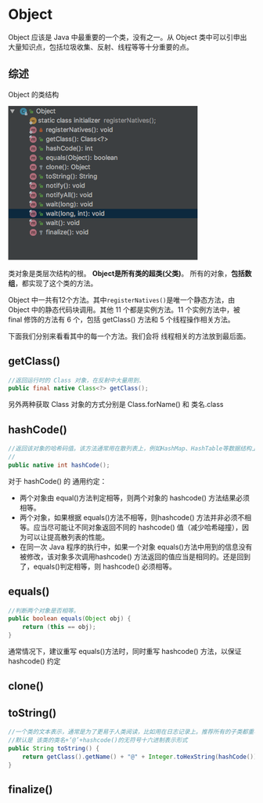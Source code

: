 # Object

Object 应该是 Java 中最重要的一个类，没有之一。从 Object 类中可以引申出 大量知识点，包括垃圾收集、反射、线程等等十分重要的点。
## 综述

Object 的类结构

![Objcect1](./Objcect1.png)

类对象是类层次结构的根。 **Object是所有类的超类(父类)**。 所有的对象，**包括数组**，都实现了这个类的方法。

 Object 中一共有12个方法。其中`registerNatives()`是唯一个静态方法，由 Object 中的静态代码块调用。其他 11 个都是实例方法。11 个实例方法中，被 final 修饰的方法有 6 个，包括 getClass() 方法和 5 个线程操作相关方法。

下面我们分别来看看其中的每一个方法。我们会将 线程相关的方法放到最后面。

## getClass()

````java
//返回运行时的 Class 对象，在反射中大量用到.
public final native Class<?> getClass();
````
另外两种获取 Class 对象的方式分别是 Class.forName() 和 类名.class

## hashCode()

````java
//返回该对象的哈希码值。该方法通常用在散列表上，例如HashMap、HashTable等数据结构上。
//
public native int hashCode();
````

对于 hashCode() 的 通用约定：

* 两个对象由 equal()方法判定相等，则两个对象的 hashcode() 方法结果必须相等。
* 两个对象，如果根据 equals()方法不相等，则hashcode() 方法并非必须不相等。应当尽可能让不同对象返回不同的 hashcode() 值（减少哈希碰撞），因为可以让提高散列表的性能。
* 在同一次 Java 程序的执行中，如果一个对象 equals()方法中用到的信息没有被修改，该对象多次调用hashcode() 方法返回的值应当是相同的。还是回到了，equals()判定相等，则 hashcode() 必须相等。

## equals()

````java
//判断两个对象是否相等。
public boolean equals(Object obj) {
    return (this == obj);
}
````

通常情况下，建议重写 equals()方法时，同时重写 hashcode() 方法，以保证 hashcode() 约定

## clone()

## toString()

````java
//一个类的文本表示，通常是为了更易于人类阅读，比如用在日志记录上。推荐所有的子类都重写此方法。
//默认是 该类的类名+‘@’+hashcode()的无符号十六进制表示形式
public String toString() {
    return getClass().getName() + "@" + Integer.toHexString(hashCode());
}
````

## finalize()

